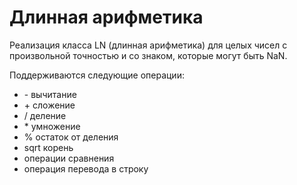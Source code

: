 # Длинная арифметика
Реализация класса LN (длинная арифметика) для целых чисел с произвольной точностью и со знаком, которые могут быть NaN. 

Поддерживаются следующие операции:
* \- вычитание
* \+ сложение
* / деление
* \* умножение
* % остаток от деления
* sqrt корень
* операции сравнения
* операция перевода в строку
